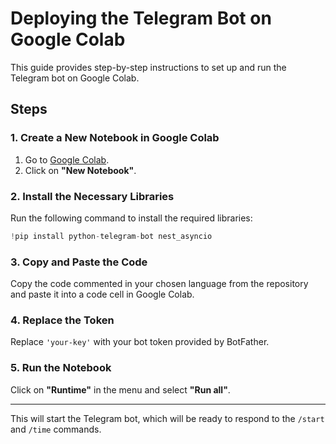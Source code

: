 # Deploying the Telegram Bot on Google Colab

This guide provides step-by-step instructions to set up and run the Telegram bot on Google Colab.

## Steps

### 1. Create a New Notebook in Google Colab

1. Go to [Google Colab](https://colab.research.google.com/).
2. Click on **"New Notebook"**.

### 2. Install the Necessary Libraries

Run the following command to install the required libraries:

```python
!pip install python-telegram-bot nest_asyncio
```

### 3. Copy and Paste the Code

Copy the code commented in your chosen language from the repository and paste it into a code cell in Google Colab.

### 4. Replace the Token

Replace `'your-key'` with your bot token provided by BotFather.

### 5. Run the Notebook

Click on **"Runtime"** in the menu and select **"Run all"**.

---

This will start the Telegram bot, which will be ready to respond to the `/start` and `/time` commands.
